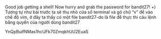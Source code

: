 Good job getting a shell! Now hurry and grab the password for bandit27!
+) Tương tự như bài trước ta sẽ thu nhỏ cửa sổ terminal và gõ chữ “v” để vào chế độ 
vim, ở đây ta thấy có một file bandit27-do là file để thực thi câu lệnh bằng quyền của 
người dùng bandit27

YnQpBuifNMas1hcUFk70ZmqkhUU2EuaS